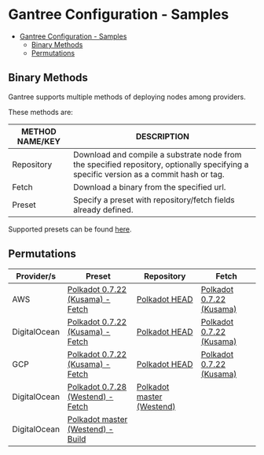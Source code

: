 # Gantree Configuration - Samples

- [Gantree Configuration - Samples](#gantree-configuration---samples)
  - [Binary Methods](#binary-methods)
  - [Permutations](#permutations)

## Binary Methods

Gantree supports multiple methods of deploying nodes among providers.

These methods are:

| METHOD NAME/KEY | DESCRIPTION                                                                                                                            |
| --------------- | -------------------------------------------------------------------------------------------------------------------------------------- |
| Repository      | Download and compile a substrate node from the specified repository, optionally specifying a specific version as a commit hash or tag. |
| Fetch           | Download a binary from the specified url.                                                                                              |
| Preset          | Specify a preset with repository/fetch fields already defined.                                                                         |

Supported presets can be found [here](../../src/static_data/binary_presets.json).

## Permutations

| Provider/s   | Preset                                                                                         | Repository                                                                                 | Fetch                                                                           |
| ------------ | ---------------------------------------------------------------------------------------------- | ------------------------------------------------------------------------------------------ | ------------------------------------------------------------------------------- |
| AWS          | [Polkadot 0.7.22 (Kusama) - Fetch](../../samples/config/preset/polkadot_aws.sample.json)       | [Polkadot HEAD](../../samples/config/repository/polkadot_aws.sample.json)                  | [Polkadot 0.7.22 (Kusama)](../../samples/config/fetch/polkadot_aws.sample.json) |
| DigitalOcean | [Polkadot 0.7.22 (Kusama) - Fetch](../../samples/config/preset/polkadot_do.sample.json)        | [Polkadot HEAD](../../samples/config/repository/polkadot_do.sample.json)                   | [Polkadot 0.7.22 (Kusama)](../../samples/config/fetch/polkadot_do.sample.json)  |
| GCP          | [Polkadot 0.7.22 (Kusama) - Fetch](../../samples/config/preset/polkadot_gcp.sample.json)       | [Polkadot HEAD](../../samples/config/repository/polkadot_gcp.sample.json)                  | [Polkadot 0.7.22 (Kusama)](../../samples/config/fetch/polkadot_gcp.sample.json) |
| DigitalOcean | [Polkadot 0.7.28 (Westend) - Fetch](../../samples/config/preset/westend_0.7.28_do.sample.json) | [Polkadot master (Westend)](../../samples/config/repository/westend_master_do.sample.json) |
| DigitalOcean | [Polkadot master (Westend) - Build](../../samples/config/preset/westend_master_do.sample.json) |
